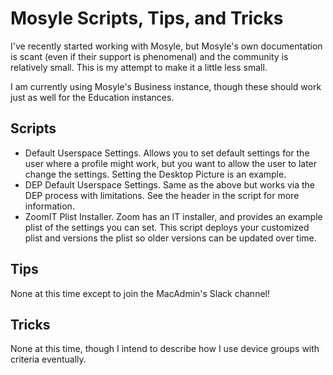 # Mosyle Scripts, Tips, and Tricks

I've recently started working with Mosyle, but Mosyle's own documentation is scant (even if their support is phenomenal) and the community is relatively small. This is my attempt to make it a little less small.

I am currently using Mosyle's Business instance, though these should work just as well for the Education instances.

## Scripts

* Default Userspace Settings. Allows you to set default settings for the user where a profile might work, but you want to allow the user to later change the settings. Setting the Desktop Picture is an example.
* DEP Default Userspace Settings. Same as the above but works via the DEP process with limitations. See the header in the script for more information.
* ZoomIT Plist Installer. Zoom has an IT installer, and provides an example plist of the settings you can set. This script deploys your customized plist and versions the plist so older versions can be updated over time.

## Tips

None at this time except to join the MacAdmin's Slack channel!

## Tricks

None at this time, though I intend to describe how I use device groups with criteria eventually.